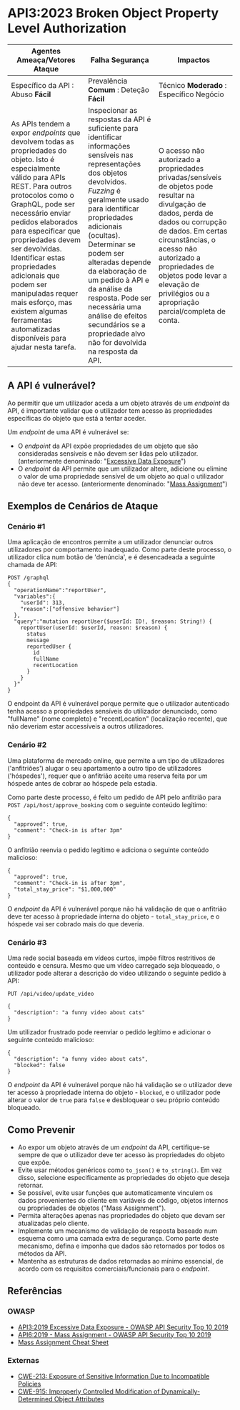 # API3:2023 Broken Object Property Level Authorization

| Agentes Ameaça/Vetores Ataque | Falha Segurança | Impactos |
| - | - | - |
| Específico da API : Abuso **Fácil** | Prevalência **Comum** : Deteção **Fácil** | Técnico **Moderado** : Específico Negócio |
| As APIs tendem a expor _endpoints_ que devolvem todas as propriedades do objeto. Isto é especialmente válido para APIs REST. Para outros protocolos como o GraphQL, pode ser necessário enviar pedidos elaborados para especificar que propriedades devem ser devolvidas. Identificar estas propriedades adicionais que podem ser manipuladas requer mais esforço, mas existem algumas ferramentas automatizadas disponíveis para ajudar nesta tarefa. | Inspecionar as respostas da API é suficiente para identificar informações sensíveis nas representações dos objetos devolvidos. _Fuzzing_ é geralmente usado para identificar propriedades adicionais (ocultas). Determinar se podem ser alteradas depende da elaboração de um pedido à API e da análise da resposta. Pode ser necessária uma análise de efeitos secundários se a propriedade alvo não for devolvida na resposta da API. | O acesso não autorizado a propriedades privadas/sensíveis de objetos pode resultar na divulgação de dados, perda de dados ou corrupção de dados. Em certas circunstâncias, o acesso não autorizado a propriedades de objetos pode levar a elevação de privilégios ou a apropriação parcial/completa de conta. |

## A API é vulnerável?

Ao permitir que um utilizador aceda a um objeto através de um _endpoint_ da 
API, é importante validar que o utilizador tem acesso às propriedades 
específicas do objeto que está a tentar aceder.

Um _endpoint_ de uma API é vulnerável se:

* O _endpoint_ da API expõe propriedades de um objeto que são consideradas
  sensíveis e não devem ser lidas pelo utilizador. (anteriormente denominado:
  "[Excessive Data Exposure][1]")
* O _endpoint_ da API permite que um utilizador altere, adicione ou elimine o
  valor de uma propriedade sensível de um objeto ao qual o utilizador não deve
  ter acesso. (anteriormente denominado: "[Mass Assignment][2]")

## Exemplos de Cenários de Ataque

### Cenário #1

Uma aplicação de encontros permite a um utilizador denunciar outros utilizadores
por comportamento inadequado. Como parte deste processo, o utilizador clica num 
botão de 'denúncia', e é desencadeada a seguinte chamada de API:

```
POST /graphql
{
  "operationName":"reportUser",
  "variables":{
    "userId": 313,
    "reason":["offensive behavior"]
  },
  "query":"mutation reportUser($userId: ID!, $reason: String!) {
    reportUser(userId: $userId, reason: $reason) {
      status
      message
      reportedUser {
        id
        fullName
        recentLocation
      }
    }
  }"
}
```

O endpoint da API é vulnerável porque permite que o utilizador autenticado 
tenha acesso a propriedades sensíveis do utilizador denunciado, como 
"fullName" (nome completo) e "recentLocation" (localização recente), que não 
deveriam estar accessíveis a outros utilizadores.

### Cenário #2

Uma plataforma de mercado online, que permite a um tipo de utilizadores 
('anfitriões') alugar o seu apartamento a outro tipo de utilizadores 
('hóspedes'), requer que o anfitrião aceite uma reserva feita por um 
hóspede antes de cobrar ao hóspede pela estadia.

Como parte deste processo, é feito um pedido de API pelo anfitrião para
`POST /api/host/approve_booking` com o seguinte conteúdo legítimo:

```
{
  "approved": true,
  "comment": "Check-in is after 3pm"
}
```

O anfitrião reenvia o pedido legítimo e adiciona o seguinte conteúdo malicioso:

```
{
  "approved": true,
  "comment": "Check-in is after 3pm",
  "total_stay_price": "$1,000,000"
}
```

O _endpoint_ da API é vulnerável porque não há validação de que o anfitrião 
deve ter acesso à propriedade interna do objeto - `total_stay_price`, e o 
hóspede vai ser cobrado mais do que deveria.

### Cenário #3

Uma rede social baseada em vídeos curtos, impõe filtros restritivos de 
conteúdo e censura. Mesmo que um vídeo carregado seja bloqueado, o 
utilizador pode alterar a descrição do vídeo utilizando o seguinte pedido à 
API:

```
PUT /api/video/update_video

{
  "description": "a funny video about cats"
}
```

Um utilizador frustrado pode reenviar o pedido legítimo e adicionar o 
seguinte conteúdo malicioso:

```
{
  "description": "a funny video about cats",
  "blocked": false
}
```

O _endpoint_ da API é vulnerável porque não há validação se o utilizador 
deve ter acesso à propriedade interna do objeto - `blocked`, e o utilizador 
pode alterar o valor de `true` para `false` e desbloquear o seu próprio 
conteúdo bloqueado.

## Como Prevenir

* Ao expor um objeto através de um _endpoint_ da API, certifique-se sempre
  de que o utilizador deve ter acesso às propriedades do objeto que expõe.
* Evite usar métodos genéricos como `to_json()` e `to_string()`. Em vez disso,
  selecione especificamente as propriedades do objeto que deseja retornar.
* Se possível, evite usar funções que automaticamente vinculem os dados
  provenientes do cliente em variáveis de código, objetos internos ou
  propriedades de objetos ("Mass Assignment").
* Permita alterações apenas nas propriedades do objeto que devam ser
  atualizadas pelo cliente.
* Implemente um mecanismo de validação de resposta baseado num esquema como
  uma camada extra de segurança. Como parte deste mecanismo, defina e imponha
  que dados são retornados por todos os métodos da API.
* Mantenha as estruturas de dados retornadas ao mínimo essencial, de acordo
  com os requisitos comerciais/funcionais para o _endpoint_.

## Referências

### OWASP

* [API3:2019 Excessive Data Exposure - OWASP API Security Top 10 2019][1]
* [API6:2019 - Mass Assignment - OWASP API Security Top 10 2019][2]
* [Mass Assignment Cheat Sheet][3]

### Externas

* [CWE-213: Exposure of Sensitive Information Due to Incompatible Policies][4]
* [CWE-915: Improperly Controlled Modification of Dynamically-Determined Object Attributes][5]

[1]: https://owasp.org/API-Security/editions/2019/en/0xa3-excessive-data-exposure/
[2]: https://owasp.org/API-Security/editions/2019/en/0xa6-mass-assignment/
[3]: https://cheatsheetseries.owasp.org/cheatsheets/Mass_Assignment_Cheat_Sheet.html
[4]: https://cwe.mitre.org/data/definitions/213.html
[5]: https://cwe.mitre.org/data/definitions/915.html

